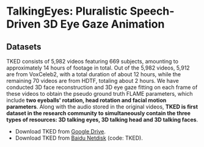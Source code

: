 # TalkingEyes: Pluralistic Speech-Driven 3D Eye Gaze Animation

## Datasets
TKED consists of 5,982 videos featuring 669 subjects, amounting to approximately 14 hours of footage in total. Out of the 5,982 videos, 5,912 are from VoxCeleb2, with a total duration of about 12 hours, while the remaining 70 videos are from HDTF, totaling about 2 hours. We have conducted 3D face reconstruction and 3D eye gaze fitting on each frame of these videos to obtain the pseudo ground truth FLAME parameters, which include **two eyeballs' rotation, head rotation and facial motion parameters**. Along with the audio stored in the original videos, **TKED is first dataset in the research community to simultaneously contain the three types of resources: 3D talking eyes, 3D talking head and 3D talking faces**.

- Download TKED from [Google Drive](https://drive.google.com/file/d/1rSvAx2oo8e1hY9xz5uCxnLngPcINftzZ/view?usp=sharing).
- Download TKED from [Baidu Netdisk](https://pan.baidu.com/s/1Y5-xtmwBYHdYZLDNBlQzWA?pwd=TKED) (code: TKED).
